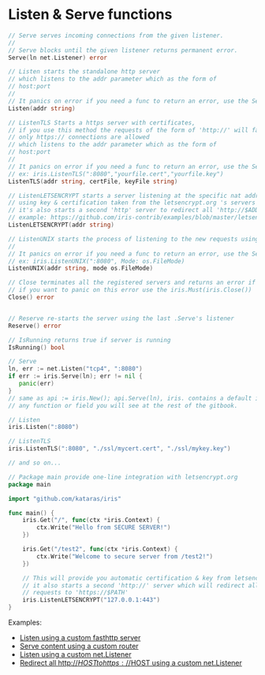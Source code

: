 # Listen & Serve functions

```go
// Serve serves incoming connections from the given listener.
//
// Serve blocks until the given listener returns permanent error.
Serve(ln net.Listener) error

// Listen starts the standalone http server
// which listens to the addr parameter which as the form of
// host:port
//
// It panics on error if you need a func to return an error, use the Serve
Listen(addr string)

// ListenTLS Starts a https server with certificates,
// if you use this method the requests of the form of 'http://' will fail
// only https:// connections are allowed
// which listens to the addr parameter which as the form of
// host:port
//
// It panics on error if you need a func to return an error, use the Serve
// ex: iris.ListenTLS(":8080","yourfile.cert","yourfile.key")
ListenTLS(addr string, certFile, keyFile string)

// ListenLETSENCRYPT starts a server listening at the specific nat address
// using key & certification taken from the letsencrypt.org 's servers
// it's also starts a second 'http' server to redirect all 'http://$ADDR_HOSTNAME:80' to the' https://$ADDR'
// example: https://github.com/iris-contrib/examples/blob/master/letsencyrpt/main.go
ListenLETSENCRYPT(addr string)

// ListenUNIX starts the process of listening to the new requests using a 'socket file', this works only on unix
//
// It panics on error if you need a func to return an error, use the Serve
// ex: iris.ListenUNIX(":8080", Mode: os.FileMode)
ListenUNIX(addr string, mode os.FileMode)

// Close terminates all the registered servers and returns an error if any
// if you want to panic on this error use the iris.Must(iris.Close())
Close() error


// Reserve re-starts the server using the last .Serve's listener
Reserve() error

// IsRunning returns true if server is running
IsRunning() bool
```

```go
// Serve 
ln, err := net.Listen("tcp4", ":8080")
if err := iris.Serve(ln); err != nil {
   panic(err)
}
// same as api := iris.New(); api.Serve(ln), iris. contains a default iris instance, this exists for
// any function or field you will see at the rest of the gitbook.

// Listen
iris.Listen(":8080")

// ListenTLS
iris.ListenTLS(":8080", "./ssl/mycert.cert", "./ssl/mykey.key")

// and so on...
```

```go
// Package main provide one-line integration with letsencrypt.org
package main

import "github.com/kataras/iris"

func main() {
    iris.Get("/", func(ctx *iris.Context) {
        ctx.Write("Hello from SECURE SERVER!")
    })

    iris.Get("/test2", func(ctx *iris.Context) {
        ctx.Write("Welcome to secure server from /test2!")
    })

    // This will provide you automatic certification & key from letsencrypt.org's servers
    // it also starts a second 'http://' server which will redirect all 'http://$PATH' 
    // requests to 'https://$PATH'
    iris.ListenLETSENCRYPT("127.0.0.1:443")
}
```

Examples:

* [Listen using a custom fasthttp server](https://github.com/iris-contrib/examples/tree/master/custom_fasthttp_server)
* [Serve content using a custom router](https://github.com/iris-contrib/examples/tree/master/custom_fasthttp_router)
* [Listen using a custom net.Listener](https://github.com/iris-contrib/examples/tree/master/custom_net_listener)
* [Redirect all http://$HOST to https://$HOST using a custom net.Listener](https://github.com/iris-contrib/examples/tree/master/server_http_to_https)




